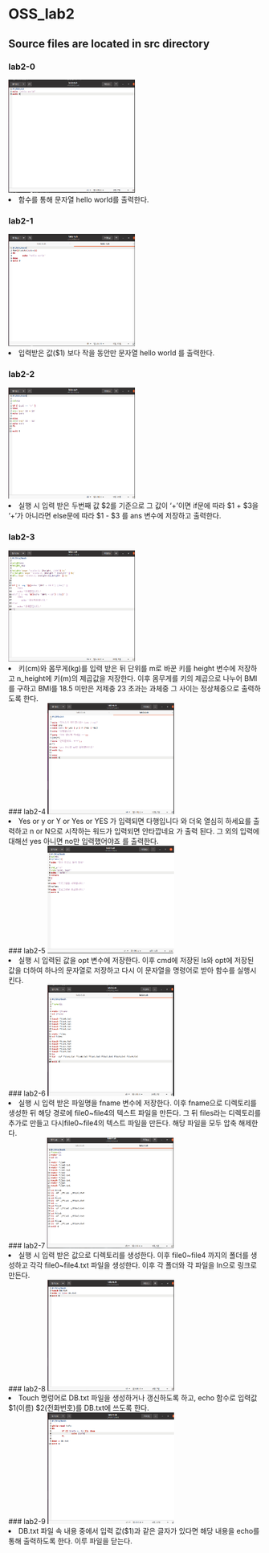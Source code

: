 # OSS_lab2

## Source files are located in src directory

### lab2-0 
<img src="https://github.com/Joong-main/OSS_lab2/blob/main/img/lab2-0%20%EC%BD%94%EB%93%9C.PNG" width="50%" height="50%">
<li>함수를 통해 문자열 hello world를 출력한다.</li>

### lab2-1 
<img src="https://github.com/Joong-main/OSS_lab2/blob/main/img/lab2-1%20%EC%BD%94%EB%93%9C.PNG" width="50%" height="50%">
<li>입력받은 값($1) 보다 작을 동안만 문자열 hello world 를 출력한다.</li>

### lab2-2 
<img src="https://github.com/Joong-main/OSS_lab2/blob/main/img/lab2-2%20%EC%BD%94%EB%93%9C.PNG" width="50%" height="50%">
<li>실행 시 입력 받은 두번째 값 $2를 기준으로 그 값이 ‘+’이면 if문에 따라 $1 + $3을 ‘+’가 아니라면 else문에 따라 $1 - $3 를 ans 변수에 저장하고 출력한다.</li>

### lab2-3 
<img src="https://github.com/Joong-main/OSS_lab2/blob/main/img/lab2-3%20%EC%BD%94%EB%93%9C.PNG" width="50%" height="50%">
<li>키(cm)와 몸무게(kg)를 입력 받은 뒤 단위를 m로 바꾼 키를 height 변수에 저장하고 n_height에 키(m)의 제곱값을 저장한다. 이후 몸무게를 키의 제곱으로 나누어 BMI를 구하고 BMI를 18.5 미만은 저제충 23 초과는 과체중 그 사이는 정상체중으로 출력하도록 한다.</li>
### lab2-4 
<img src="https://github.com/Joong-main/OSS_lab2/blob/main/img/lab2-4%20%EC%BD%94%EB%93%9C.PNG" width="50%" height="50%">
<li> 
Yes or y or Y or Yes or YES 가 입력되면 다행입니다 와 더욱 열심히 하세요를 출력하고 n or N으로 시작하는 워드가 입력되면 안타깝네요 가 출력 된다. 그 외의 입력에 대해선 yes 아니면 no만 입력했어야죠 를 출력한다. 
</li>
### lab2-5 
<img src="https://github.com/Joong-main/OSS_lab2/blob/main/img/lab2-5%20%EC%BD%94%EB%93%9C.PNG" width="50%" height="50%">
<li>실행 시 입력된 값을 opt 변수에 저장한다. 이후 cmd에 저장된 ls와 opt에 저장된 값을 더하여 하나의 문자열로 저장하고 다시 이 문자열을 명령어로 받아 함수를 실행시킨다. </li>
### lab2-6 
<img src="https://github.com/Joong-main/OSS_lab2/blob/main/img/lab2-6%20%EC%BD%94%EB%93%9C.PNG" width="50%" height="50%">
<li>실행 시 입력 받은 파일명을 fname 변수에 저장한다. 이후 fname으로 디렉토리를 생성한 뒤 해당 경로에 file0~file4의 텍스트 파일을 만든다. 그 뒤 files라는 디렉토리를 추가로 만들고 다시file0~file4의 텍스트 파일을 만든다. 해당 파일을 모두 압축 해제한다. </li>
### lab2-7 
<img src="https://github.com/Joong-main/OSS_lab2/blob/main/img/lab2-7%20%EC%BD%94%EB%93%9C.PNG" width="50%" height="50%">
<li>실행 시 입력 받은 값으로 디렉토리를 생성한다. 이후 file0~file4 까지의 폴더를 생성하고 각각 file0~file4.txt 파일을 생성한다. 이후 각 폴더와 각 파일을 ln으로 링크로 만든다.</li>
### lab2-8 
<img src="https://github.com/Joong-main/OSS_lab2/blob/main/img/lab2-8%20%EC%BD%94%EB%93%9C.PNG" width="50%" height="50%">
<li>Touch 명렁어로 DB.txt 파일을 생성하거나 갱신하도록 하고, echo 함수로 입력값 $1(이름) $2(전화번호)를 DB.txt에 쓰도록 한다. </li>
### lab2-9 
<img src="https://github.com/Joong-main/OSS_lab2/blob/main/img/lab2-9%20%EC%BD%94%EB%93%9C.PNG" width="50%" height="50%">
<li>DB.txt 파일 속 내용 중에서 입력 값($1)과 같은 글자가 있다면 해당 내용을 echo를 통해 출력하도록 한다. 이루 파일을 닫는다.</li>

